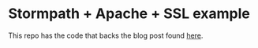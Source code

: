 # Stormpath + Apache + SSL example

This repo has the code that backs the blog post found [here](https://stormpath.com/blog/secure-spring-boot-webapp-apache-letsencrypt-ssl).
